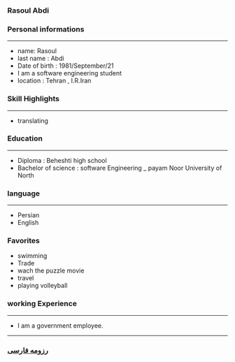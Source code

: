 
### Rasoul Abdi


### Personal informations

---
+ name: Rasoul
+ last name : Abdi
+ Date of birth : 1981/September/21
+ I am a software engineering student
+ location : Tehran , I.R.Iran


### Skill Highlights

---
+ translating


### Education

---
+ Diploma : Beheshti high school
+ Bachelor of science : software Engineering
_ payam Noor University of North 

### language

---
+ Persian
+ English

### Favorites
+ swimming
+ Trade
+ wach the puzzle movie
+ travel 
+ playing volleyball

### working Experience

---
+ I am a government employee.




--- 
### [رزومه فارسی](resume-fa.md)
